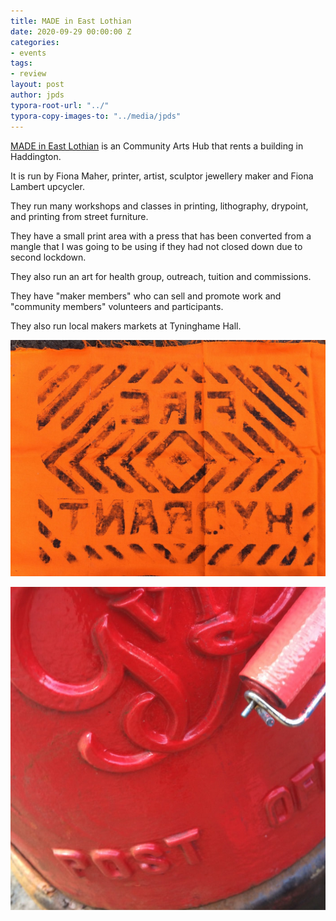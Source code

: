 ```yaml
---
title: MADE in East Lothian
date: 2020-09-29 00:00:00 Z
categories:
- events
tags:
- review
layout: post
author: jpds
typora-root-url: "../"
typora-copy-images-to: "../media/jpds"
---
```


[MADE in East Lothian](https://www.madeineastlothian.org) is an Community Arts Hub that rents a building in Haddington.

It is run by Fiona Maher, printer, artist, sculptor jewellery maker and Fiona Lambert upcycler.

They run many workshops and classes in printing, lithography, drypoint, and printing from street furniture.  

They have a small print area with a press that has been converted from a mangle that I was going to be using if they had not closed down due to second lockdown.

They also run an art for health group, outreach, tuition and commissions.

They have "maker members" who can sell and promote work and "community members" volunteers and participants.

They also run local makers markets at Tyninghame Hall.

![img](/media/jpds/thumb-img-9617-1024_orig.jpg)



![image-20210505165810198](/media/jpds/image-20210505165810198.png)

